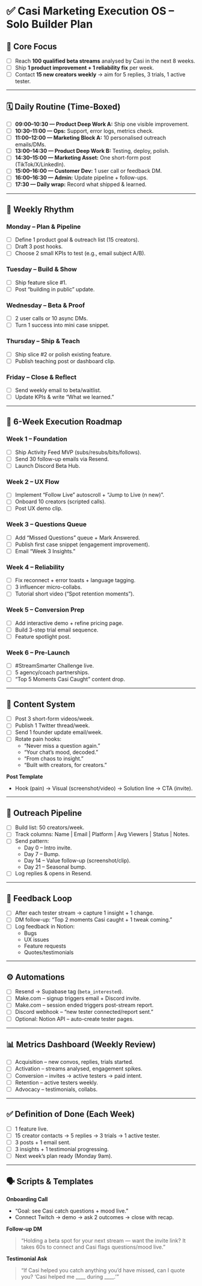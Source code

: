 # ✅ Casi Marketing Execution OS – Solo Builder Plan

## 🎯 Core Focus
- [ ] Reach **100 qualified beta streams** analysed by Casi in the next 8 weeks.
- [ ] Ship **1 product improvement + 1 reliability fix** per week.
- [ ] Contact **15 new creators weekly** → aim for 5 replies, 3 trials, 1 active tester.

---

## 🗓️ Daily Routine (Time-Boxed)
- [ ] **09:00–10:30 — Product Deep Work A:** Ship one visible improvement.
- [ ] **10:30–11:00 — Ops:** Support, error logs, metrics check.
- [ ] **11:00–12:00 — Marketing Block A:** 10 personalised outreach emails/DMs.
- [ ] **13:00–14:30 — Product Deep Work B:** Testing, deploy, polish.
- [ ] **14:30–15:00 — Marketing Asset:** One short-form post (TikTok/X/LinkedIn).
- [ ] **15:00–16:00 — Customer Dev:** 1 user call or feedback DM.
- [ ] **16:00–16:30 — Admin:** Update pipeline + follow-ups.
- [ ] **17:30 — Daily wrap:** Record what shipped & learned.

---

## 🔁 Weekly Rhythm
### Monday – Plan & Pipeline
- [ ] Define 1 product goal & outreach list (15 creators).
- [ ] Draft 3 post hooks.
- [ ] Choose 2 small KPIs to test (e.g., email subject A/B).

### Tuesday – Build & Show
- [ ] Ship feature slice #1.
- [ ] Post “building in public” update.

### Wednesday – Beta & Proof
- [ ] 2 user calls or 10 async DMs.
- [ ] Turn 1 success into mini case snippet.

### Thursday – Ship & Teach
- [ ] Ship slice #2 or polish existing feature.
- [ ] Publish teaching post or dashboard clip.

### Friday – Close & Reflect
- [ ] Send weekly email to beta/waitlist.
- [ ] Update KPIs & write “What we learned.”

---

## 🚀 6-Week Execution Roadmap

### Week 1 – Foundation
- [ ] Ship Activity Feed MVP (subs/resubs/bits/follows).
- [ ] Send 30 follow-up emails via Resend.
- [ ] Launch Discord Beta Hub.

### Week 2 – UX Flow
- [ ] Implement “Follow Live” autoscroll + “Jump to Live (n new)”.
- [ ] Onboard 10 creators (scripted calls).
- [ ] Post UX demo clip.

### Week 3 – Questions Queue
- [ ] Add “Missed Questions” queue + Mark Answered.
- [ ] Publish first case snippet (engagement improvement).
- [ ] Email “Week 3 Insights.”

### Week 4 – Reliability
- [ ] Fix reconnect + error toasts + language tagging.
- [ ] 3 influencer micro-collabs.
- [ ] Tutorial short video (“Spot retention moments”).

### Week 5 – Conversion Prep
- [ ] Add interactive demo + refine pricing page.
- [ ] Build 3-step trial email sequence.
- [ ] Feature spotlight post.

### Week 6 – Pre-Launch
- [ ] #StreamSmarter Challenge live.
- [ ] 5 agency/coach partnerships.
- [ ] “Top 5 Moments Casi Caught” content drop.

---

## 🧩 Content System
- [ ] Post 3 short-form videos/week.
- [ ] Publish 1 Twitter thread/week.
- [ ] Send 1 founder update email/week.
- [ ] Rotate pain hooks:
  - “Never miss a question again.”
  - “Your chat’s mood, decoded.”
  - “From chaos to insight.”
  - “Built with creators, for creators.”

**Post Template**
- Hook (pain) → Visual (screenshot/video) → Solution line → CTA (invite).

---

## 💬 Outreach Pipeline
- [ ] Build list: 50 creators/week.
- [ ] Track columns: Name | Email | Platform | Avg Viewers | Status | Notes.
- [ ] Send pattern:
  - Day 0 – Intro invite.
  - Day 7 – Bump.
  - Day 14 – Value follow-up (screenshot/clip).
  - Day 21 – Seasonal bump.
- [ ] Log replies & opens in Resend.

---

## 🧠 Feedback Loop
- [ ] After each tester stream → capture 1 insight + 1 change.
- [ ] DM follow-up: “Top 2 moments Casi caught + 1 tweak coming.”
- [ ] Log feedback in Notion:
  - Bugs
  - UX issues
  - Feature requests
  - Quotes/testimonials

---

## ⚙️ Automations
- [ ] Resend → Supabase tag (`beta_interested`).
- [ ] Make.com – signup triggers email + Discord invite.
- [ ] Make.com – session ended triggers post-stream report.
- [ ] Discord webhook – “new tester connected/report sent.”
- [ ] Optional: Notion API – auto-create tester pages.

---

## 📊 Metrics Dashboard (Weekly Review)
- [ ] Acquisition – new convos, replies, trials started.
- [ ] Activation – streams analysed, engagement spikes.
- [ ] Conversion – invites → active testers → paid intent.
- [ ] Retention – active testers weekly.
- [ ] Advocacy – testimonials, collabs.

---

## ✅ Definition of Done (Each Week)
- [ ] 1 feature live.
- [ ] 15 creator contacts → 5 replies → 3 trials → 1 active tester.
- [ ] 3 posts + 1 email sent.
- [ ] 3 insights + 1 testimonial progressing.
- [ ] Next week’s plan ready (Monday 9am).

---

## 🗣️ Scripts & Templates
**Onboarding Call**
- “Goal: see Casi catch questions + mood live.”
- Connect Twitch → demo → ask 2 outcomes → close with recap.

**Follow-up DM**
> “Holding a beta spot for your next stream — want the invite link? It takes 60s to connect and Casi flags questions/mood live.”

**Testimonial Ask**
> “If Casi helped you catch anything you’d have missed, can I quote you? ‘Casi helped me ____ during ____.’”
